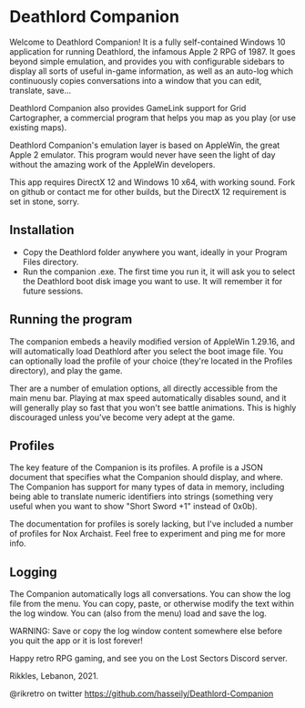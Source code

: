 # Deathlord Companion

Welcome to Deathlord Companion!
It is a fully self-contained Windows 10 application for running Deathlord, the infamous Apple 2 RPG of 1987.
It goes beyond simple emulation, and provides you with configurable sidebars to display all sorts of useful in-game information, as well as an auto-log which continuously copies conversations into a window that you can edit, translate, save...

Deathlord  Companion also provides GameLink support for Grid Cartographer, a commercial program that helps you map as you play (or use existing maps).

Deathlord Companion's emulation layer is based on AppleWin, the great Apple 2 emulator. This program would never have seen the light of day without the amazing work of the AppleWin developers.

This app requires DirectX 12 and Windows 10 x64, with working sound.
Fork on github or contact me for other builds, but the DirectX 12 requirement is set in stone, sorry.

## Installation

- Copy the Deathlord folder anywhere you want, ideally in your Program Files directory.
- Run the companion .exe. The first time you run it, it will ask you to select the Deathlord boot disk image you want to use. It will remember it for future sessions.

## Running the program

The companion embeds a heavily modified version of AppleWin 1.29.16, and will automatically load Deathlord after you select the boot image file.
You can optionally load the profile of your choice (they're located in the Profiles directory), and play the game.

Ther are a number of emulation options, all directly accessible from the main menu bar. Playing at max speed automatically disables sound, and it will generally play so fast that you won't see battle animations. This is highly discouraged unless you've become very adept at the game.

## Profiles

The key feature of the Companion is its profiles. A profile is a JSON document that specifies what the Companion should display, and where. The Companion has support for many types of data in memory, including being able to translate numeric identifiers into strings (something very useful when you want to show "Short Sword +1" instead of 0x0b).

The documentation for profiles is sorely lacking, but I've included a number of profiles for Nox Archaist. Feel free to experiment and ping me for more info.

## Logging

The Companion automatically logs all conversations.
You can show the log file from the menu. You can copy, paste, or otherwise modify the text within the log window. You can (also from the menu) load and save the log.

WARNING: Save or copy the log window content somewhere else before you quit the app or it is lost forever!


Happy retro RPG gaming, and see you on the Lost Sectors Discord server.

Rikkles, Lebanon, 2021.


@rikretro on twitter
https://github.com/hasseily/Deathlord-Companion
